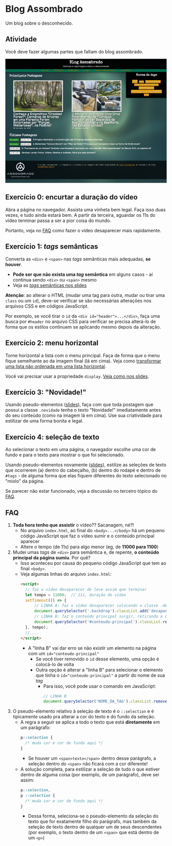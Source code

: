 # Blog Assombrado

Um blog sobre o desconhecido.

## Atividade

Você deve fazer algumas partes que faltam do blog assombrado.

![O resultado final da prática](resultado.jpg)


## Exercício 0: encurtar a duração do vídeo

Abra a página no navegador. Assista uma vinheta bem legal. Faça isso duas vezes,
e tudo ainda estará bem. A partir da terceira, aguardar os 11s do vídeo
terminar passa a ser a pior coisa do mundo.

Portanto, veja no [FAQ](#faq) como fazer o vídeo desaparecer mais rapidamente.

## Exercício 1: _tags_ semânticas

Converta as `<div>` e `<span>` nas _tags_ semânticas mais adequadas,
**se houver**.

- **Pode ser que não exista uma _tag_ semântica** em alguns casos - aí
  continua sendo `<div>` ou `<span>` mesmo
- Veja as [_tags_ semânticas nos slides][tags-semanticas]

**Atenção**: ao alterar o HTML (mudar uma tag para outra, mudar ou tirar
uma `class` ou um `id`), deve-se verificar se são necessárias alterações nos
arquivos CSS e em códigos JavaScript.

Por exemplo, se você tirar o `id` da `<div id="header">...</div>`,
faça uma busca por `#header` no arquivo CSS para verificar se precisa alterá-lo
de forma que os estilos continuem se aplicando mesmo depois da alteração.

## Exercício 2: menu horizontal

Torne horizontal a lista com o menu principal. Faça de forma que o menu
fique semelhante ao da imagem final (lá em cima). Veja como
[transformar uma lista não ordenada em uma lista horizontal][lista-horizontal].

Você vai precisar usar a propriedade `display`.
[Veja como nos slides][propriedade-display].

## Exercício 3: "Novidade!"

Usando pseudo-elementos ([slides][pseudo-coisas]), faça com que toda
postagem que possui a classe `.novidade` tenha o texto "Novidade!"
imediatamente antes do seu conteúdo (como na imagem lá em cima). Use
sua criatividade para estilizar de uma forma bonita e legal.

## Exercício 4: seleção de texto

Ao selecionar o texto em uma página, o navegador escolhe uma cor de fundo e
para o texto para mostrar o que foi selecionado.

Usando pseudo-elementos novamente ([slides][pseudo-coisas]),
estilize as seleções de texto que ocorrerem (a) dentro do cabeçalho,
(b) dentro do rodapé e dentro de `#tags` - de alguma forma que elas
fiquem diferentes do texto selecionado no "miolo" da página.

Se parecer não estar funcionado, veja a discussão no terceiro tópico
do [FAQ](#faq).

## FAQ

1. **Toda hora tenho que assistir** o vídeo?? Sacanagem, né?!
   - No arquivo `index.html`, ao final do `<body>...</body>` há um pequeno
     código JavaScript que faz o vídeo sumir e o conteúdo principal aparecer
   - Altere o tempo (de 11s) para algo menor (eg, de **11000 para 1100**)
1. Mudei umas _tags_ de `<div>` para semântica e, de repente, **o conteúdo
   principal da página sumiu**. Por quê?
   - Isso aconteceu por causa do pequeno código JavaScript que tem ao final
     `<body>`.
   - Veja algumas linhas do arquivo `index.html`:
     ```html
     <script>
       // faz o vídeo desaparecer de leve assim que terminar
       let tempo = 11000;  // 11s, duração do vídeo
       setTimeout(() => {
           // LINHA A: faz o vídeo desaparecer colocando a classe .desaparecido
           document.querySelector('.backdrop').classList.add('desaparecido');
           // LINHA B: faz o conteúdo principal surgir, retirando a classe .desaparecido
           document.querySelector('#conteudo-principal').classList.remove('desaparecido');
       }, tempo);
       // ...
     </script>
     ```
     - A "linha B" vai dar erro se não existir um elemento na página com um
       `id="conteudo-principal"`
       - Se você tiver removido o `id` desse elemento, uma opção é colocá-lo
         de volta
       - Outra opção é alterar a "linha B" para selecionar o elemento que tinha
         o `id="conteudo-principal"` a partir do nome de sua _tag_
         - Para isso, você pode usar o comando em JavaScript:
           ```js
           // LINHA B
           document.querySelector('NOME_DA_TAG').classList.remove('desaparecido');
           ```
1. O pseudo-elemento relativo à seleção de texto é o `::selection` e é
   tipicamente usado pra alterar a cor do texto e do fundo da seleção.
   - A regra a seguir se aplica a todo o texto que está **diretamente**
     em um parágrafo:
     ```css
     p::selection {
       /* muda cor e cor de fundo aqui */
     }
     ```
     - Se houver um `<span>texto</span>` dentro desse parágrafo, a seleção
       dentro do `<span>` não ficará com a cor diferente!
   - A solução completa, para estilizar a seleção de tudo o que
     estiver dentro de alguma coisa (por exemplo, de um parágrafo), deve
     ser assim:
     ```css
     p::selection,
     p ::selection {
       /* muda cor e cor de fundo aqui */
     }
     ```
     - Dessa forma, seleciona-se o pseudo-elemento da seleção do texto que
       for exatamente filho do parágrafo, mas também da seleção de texto dentro
       de qualquer um de seus descendentes (por exemplo, o texto dentro de um
       `<span>` que está dentro de um `<p>`)

[tags-semanticas]: https://fegemo.github.io/cefet-front-end/classes/html5/#elementos-semanticos
[lista-horizontal]: https://fegemo.github.io/cefet-front-end/classes/html5/#elementos-semanticos
[propriedade-display]: https://fegemo.github.io/cefet-front-end/classes/html5/#a-propriedade-display
[pseudo-coisas]: https://fegemo.github.io/cefet-front-end/classes/html5/#pseudo-classes-e-pseudo-elements
